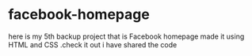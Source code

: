 # facebook-homepage
here is my 5th backup project that is Facebook homepage made it using HTML and CSS .check it out i have shared the code 
